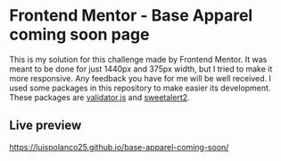 # Frontend Mentor - Base Apparel coming soon page

This is my solution for this challenge made by Frontend Mentor. It was meant to be done for just 1440px and 375px width, but I tried to make it more responsive. Any feedback you have for me will be well received. I used some packages in this repository to make easier its development. These packages are <a href="https://www.npmjs.com/package/validator">validator.js</a> and <a href="https://sweetalert2.github.io/">sweetalert2</a>.

## Live preview

https://luispolanco25.github.io/base-apparel-coming-soon/